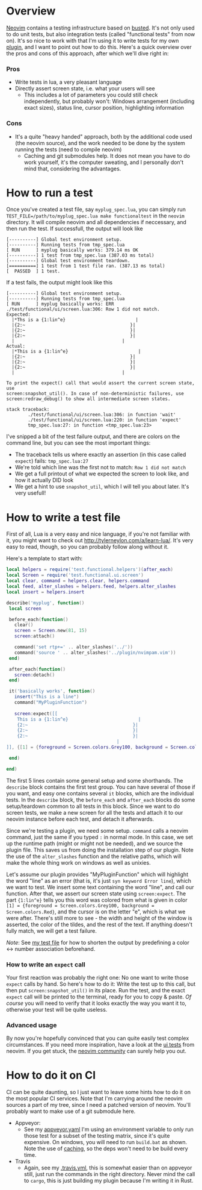# Overview

[Neovim](https://github.com/neovim/neovim) contains a testing infrastructure based on 
[busted](http://olivinelabs.com/busted/). It's not only used to do unit tests, but also integration
tests (called "functional tests" from now on). It's so nice to work with that I'm using it to write
tests for my own [plugin](https://github.com/KillTheMule/nvimpam/), and I want to point out how to
do this. Here's a quick overview over the pros and cons of this approach, after which we'll dive
right in:

### Pros

* Write tests in lua, a very pleasant language
* Directly assert screen state, i.e. what your users will see
  * This includes a lot of parameters you could still check independently, but probably won't:
    Windows arrangement (including exact sizes), status line, cursor position, highlighting
    information
### Cons

 * It's a quite "heavy handed" approach, both by the additional code used (the neovim source), and
   the work needed to be done by the system running the tests (need to compile neovim)
   * Caching and git submodules help. It does not mean you have to do work yourself, it's the 
     computer sweating, and I personally don't mind that, considering the advantages.
     
# How to run a test

Once you've created a test file, say `myplug_spec.lua`, you can simply run
`TEST_FILE=/path/to/myplug_spec.lua make functionaltest` in the `neovim` directory. It will compile
neovim and all dependencies if neccessary, and then run the test. If successfull, the output will
look like

```
[----------] Global test environment setup.
[----------] Running tests from tmp_spec.lua
[ RUN      ] myplug basically works: 379.14 ms OK
[----------] 1 test from tmp_spec.lua (387.03 ms total)
[----------] Global test environment teardown.
[==========] 1 test from 1 test file ran. (387.13 ms total)
[  PASSED  ] 1 test.
```

If a test fails, the output might look like this

```
[----------] Global test environment setup.
[----------] Running tests from tmp_spec.lua
[ RUN      ] myplug basically works: ERR
./test/functional/ui/screen.lua:306: Row 1 did not match.
Expected:
  |*Ths is a {1:lin^e}                          |
  |{2:~                                       }|
  |{2:~                                       }|
  |{2:~                                       }|
  |                                        |
Actual:
  |*This is a {1:lin^e}                          |
  |{2:~                                       }|
  |{2:~                                       }|
  |{2:~                                       }|
  |                                        |

To print the expect() call that would assert the current screen state, use
screen:snapshot_util(). In case of non-deterministic failures, use
screen:redraw_debug() to show all intermediate screen states.  

stack traceback:
        ./test/functional/ui/screen.lua:306: in function 'wait'
        ./test/functional/ui/screen.lua:220: in function 'expect'
        tmp_spec.lua:27: in function <tmp_spec.lua:23>
```

I've snipped a bit of the test failure output, and there are colors on the command line, but you
can see the most important things:

 * The traceback tells us where exactly an assertion (in this case called `expect`) fails:
   `tmp_spec.lua:27`
 * We're told which line was the first not to match: `Row 1 did not match`
 * We get a full printout of what we expected the screen to look like, and how it actually DID look
 * We get a hint to use `snapshot_util`, which I will tell you about later. It's very usefull!
 
 
 # How to write a test file
 
 First of all, Lua is a very easy and nice language, if you're not familiar with it, you might
 want to check out http://tylerneylon.com/a/learn-lua/. It's very easy to read, though, so
 you can probably follow along without it.
 
 Here's a template to start with:
 
 ```lua
local helpers = require('test.functional.helpers')(after_each)
local Screen = require('test.functional.ui.screen')
local clear, command = helpers.clear, helpers.command
local feed, alter_slashes = helpers.feed, helpers.alter_slashes
local insert = helpers.insert

describe('myplug', function()
  local screen

  before_each(function()
    clear()
    screen = Screen.new(81, 15)
    screen:attach()

    command('set rtp+=' .. alter_slashes('../'))
    command('source ' .. alter_slashes('../plugin/nvimpam.vim'))
  end)

  after_each(function()
    screen:detach()
  end)

  it('basically works', function()
    insert("This is a line")
    command("MyPluginFunction")
    
    screen:expect([[
     This is a {1:lin^e}                          |
     {2:~                                       }|
     {2:~                                       }|
     {2:~                                       }|
                                          |
]], {[1] = {foreground = Screen.colors.Grey100, background = Screen.colors.Red}, [2] = {bold = true, foreground = Screen.colors.Blue1}})

  end)

end)
```
 
 The first 5 lines contain some general setup and some shorthands. The `describe` block contains
 the first test group. You can have several of those if you want, and easy one contains several
 `it` blocks, which are the individual tests. In the `describe` block, the `before_each` and
 `after_each` blocks do some setup/teardown common to all tests in this block. Since we want
 to do screen tests, we make a new screen for all the tests and attach it to our neovim instance
 before each test, and detach it afterwards.
 
 Since we're testing a plugin, we need some setup. `command` calls a neovim command, just the
 same if you typed `:` in normal mode. In this case, we set up the runtime path (might or
 might not be needed), and we source the plugin file. This saves us from doing the installation
 step of our plugin. Note the use of the `alter_slashes` function and the relative paths, which
 will make the whole thing work on windows as well as unixies.
 
 Let's assume our plugin provides "MyPluginFunction" which will highlight the word "line" as an
 error (that is, it's just `syn keyword Error line`), which we want to test. We insert some text
 containing the word "line", and call our function. After that, we assert our screen state
 using `screen:expect`. The part `{1:lin^e}` tells you this word was colored from what is
 given in color `[1] = {foreground = Screen.colors.Grey100, background = Screen.colors.Red}`, and
 the cursor is on the letter "e", which is what we were after. There's still more to see - the
 width and height of the window is asserted, the color of the tildes, and the rest of the text.
 If anything doesn't fully match, we will get a test failure.
 
 *Note*: See [my test file](https://github.com/KillTheMule/nvimpam/blob/master/test/nvimpam_spec.lua#L14)
 for how to shorten the output by predefining a color <-> number association beforehand.
 
 ### How to write an `expect` call
 
 Your first reaction was probably the right one: No one want to write those `expect` calls by
 hand. So here's how to do it: Write the test up to this call, but then put
 `screen:snapshot_util()` in its place. Run the test, and the exact `expect` call will be printed
 to the terminal, ready for you to copy & paste. *Of course* you will need to verify that it
 looks exactly the way you want it to, otherwise your test will be quite useless.
 
 ### Advanced usage
 
 By now you're hopefully convinced that you can quite easily test complex circumstances. If you
 need more inspiration, have a look at the
 [ui tests](https://github.com/neovim/neovim/tree/master/test/functional/ui) from
 neovim. If you get stuck, the [neovim community](https://neovim.io/community/) can surely
 help you out.
 
 # How to do it on CI
 
 CI can be quite daunting, so I just want to leave some hints how to do it on the most popular
 CI services. Note that I'm carrying around the neovim sources a part of my tree, since I need a
 patched version of neovim. You'll probably want to make use of a git submodule here.
 
 * Appveyor:
     * See my [appveyor.yaml](https://github.com/KillTheMule/nvimpam/blob/master/appveyor.yml#L56)
       I'm using an environment variable to only run those test for a subset of the testing
       matrix, since it's quite expensive. On windows, you will need to run `build.bat` as shown.
       Note the use of [caching](https://github.com/KillTheMule/nvimpam/blob/master/appveyor.yml#L67),
       so the deps won't need to be build every time.
 * Travis
     * Again, see my [.travis.yml](https://github.com/KillTheMule/nvimpam/blob/master/.travis.yml#L31),
       this is somewhat easier than on appveyor still, just run the commands in the right directory.
       Never mind the call to `cargo`, this is just building my plugin because I'm writing it in Rust.
 
 

